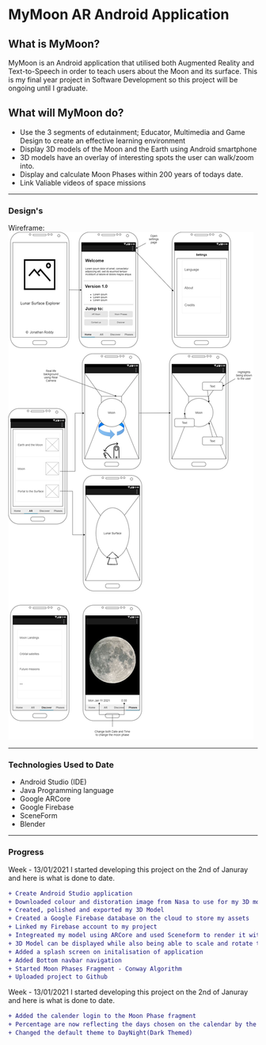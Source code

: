 # MyMoon AR Android Application

## What is MyMoon?
MyMoon is an Android application that utilised both Augmented Reality and Text-to-Speech in order to teach users about the Moon and its surface. This is my final year project in Software Development so this project will be ongoing until I graduate.


## What will MyMoon do?
- Use the 3 segments of edutainment; Educator, Multimedia and Game Design to create an effective learning environment
- Display 3D models of the Moon and the Earth using Android smartphone
- 3D models have an overlay of interesting spots the user can walk/zoom into.
- Display and calculate Moon Phases within 200 years of todays date.
- Link Valiable videos of space missions

***

### Design's

Wireframe: 
![Basic Wireframe](https://github.com/Jonathan-Roddy/MyMoon/blob/master/Moon_DrawIO.png "Wireframe")

***
### Technologies Used to Date

+ Android Studio (IDE) 
+ Java Programming language
+ Google ARCore 
+ Google Firebase
+ SceneForm
+ Blender


***
### Progress
Week  - 13/01/2021
I started developing this project on the 2nd of Januray and here is what is done to date.
```diff
+ Create Android Studio application
+ Downloaded colour and distoration image from Nasa to use for my 3D model of the Moon
+ Created, polished and exported my 3D Model
+ Created a Google Firebase database on the cloud to store my assets
+ Linked my Firebase account to my project
+ Integreated my model using ARCore and used Sceneform to render it within the application
+ 3D Model can be displayed while also being able to scale and rotate the Moon
+ Added a splash screen on initalisation of application
+ Added Bottom navbar navigation
+ Started Moon Phases Fragment - Conway Algorithm
+ Uploaded project to Github
```

Week  - 13/01/2021
I started developing this project on the 2nd of Januray and here is what is done to date.
```diff
+ Added the calender login to the Moon Phase fragment
+ Percentage are now reflecting the days chosen on the calendar by the user
+ Changed the default theme to DayNight(Dark Themed)
```
